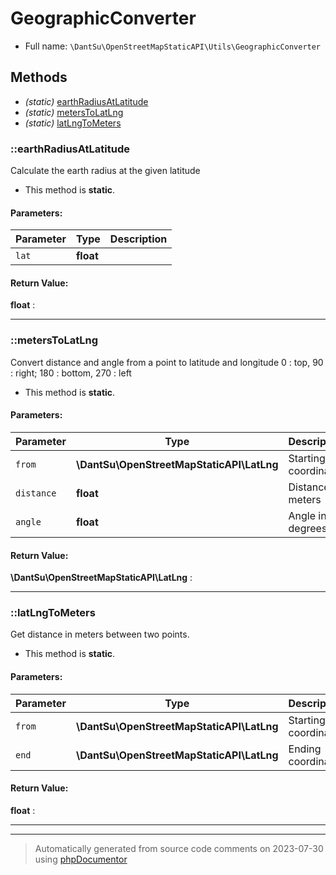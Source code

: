 
# GeographicConverter





* Full name: `\DantSu\OpenStreetMapStaticAPI\Utils\GeographicConverter`



## Methods

- *(static)* [earthRadiusAtLatitude](#earthradiusatlatitude) 
- *(static)* [metersToLatLng](#meterstolatlng) 
- *(static)* [latLngToMeters](#latlngtometers) 

### ::earthRadiusAtLatitude

Calculate the earth radius at the given latitude



* This method is **static**.




#### Parameters:

| Parameter | Type | Description |
|-----------|------|-------------|
| `lat` | **float** |  |


#### Return Value:

 **float** : 



---
### ::metersToLatLng

Convert distance and angle from a point to latitude and longitude
0 : top, 90 : right; 180 : bottom, 270 : left



* This method is **static**.




#### Parameters:

| Parameter | Type | Description |
|-----------|------|-------------|
| `from` | **\DantSu\OpenStreetMapStaticAPI\LatLng** | Starting coordinate |
| `distance` | **float** | Distance in meters |
| `angle` | **float** | Angle in degrees |


#### Return Value:

 **\DantSu\OpenStreetMapStaticAPI\LatLng** : 



---
### ::latLngToMeters

Get distance in meters between two points.



* This method is **static**.




#### Parameters:

| Parameter | Type | Description |
|-----------|------|-------------|
| `from` | **\DantSu\OpenStreetMapStaticAPI\LatLng** | Starting coordinate |
| `end` | **\DantSu\OpenStreetMapStaticAPI\LatLng** | Ending coordinate |


#### Return Value:

 **float** : 



---


---
> Automatically generated from source code comments on 2023-07-30 using [phpDocumentor](http://www.phpdoc.org/)
